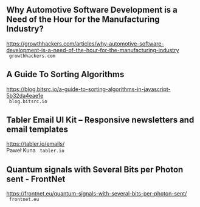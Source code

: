 ## Why Automotive Software Development is a Need of the Hour for the Manufacturing Industry?  
https://growthhackers.com/articles/why-automotive-software-development-is-a-need-of-the-hour-for-the-manufacturing-industry  
 ` growthhackers.com`
  

## A Guide To Sorting Algorithms  
https://blog.bitsrc.io/a-guide-to-sorting-algorithms-in-javascript-5b32da4eae1e  
 ` blog.bitsrc.io`
  

## Tabler Email UI Kit – Responsive newsletters and email templates  
https://tabler.io/emails/  
Paweł Kuna ` tabler.io`
  

## Quantum signals with Several Bits per Photon sent - FrontNet  
https://frontnet.eu/quantum-signals-with-several-bits-per-photon-sent/  
 ` frontnet.eu`
  

